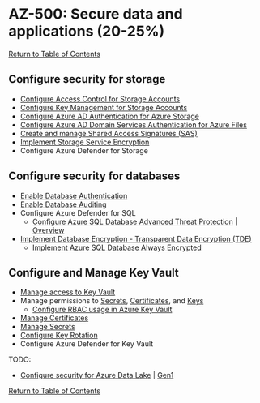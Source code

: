 # AZ-500: Secure data and applications (20-25%)

[Return to Table of Contents](../README.md)

## Configure security for storage

* [Configure Access Control for Storage Accounts](https://docs.microsoft.com/en-us/azure/storage/blobs/security-recommendations)
* [Configure Key Management for Storage Accounts](https://docs.microsoft.com/en-us/azure/storage/common/storage-account-keys-manage)
* [Configure Azure AD Authentication for Azure Storage](https://docs.microsoft.com/en-us/azure/storage/common/storage-auth-aad)
* [Configure Azure AD Domain Services Authentication for Azure Files](https://docs.microsoft.com/en-us/azure/storage/files/storage-files-active-directory-enable)
* [Create and manage Shared Access Signatures (SAS)](https://docs.microsoft.com/en-us/azure/storage/common/storage-sas-overview)
* [Implement Storage Service Encryption](https://docs.microsoft.com/en-us/azure/storage/common/storage-service-encryption)
* Configure Azure Defender for Storage

## Configure security for databases
* [Enable Database Authentication](https://docs.microsoft.com/en-us/azure/sql-database/sql-database-aad-authentication)
* [Enable Database Auditing](https://docs.microsoft.com/en-us/azure/sql-database/sql-database-auditing)
* Configure Azure Defender for SQL
   * [Configure Azure SQL Database Advanced Threat Protection](https://docs.microsoft.com/en-us/azure/sql-database/sql-database-threat-detection) | [Overview](https://docs.microsoft.com/en-us/azure/sql-database/sql-database-threat-detection-overview)
* [Implement Database Encryption - Transparent Data Encryption (TDE)](https://docs.microsoft.com/en-us/sql/relational-databases/security/encryption/transparent-data-encryption)
   * [Implement Azure SQL Database Always Encrypted](https://docs.microsoft.com/en-us/azure/sql-database/sql-database-always-encrypted)

## Configure and Manage Key Vault

* [Manage access to Key Vault](https://docs.microsoft.com/en-us/azure/key-vault/key-vault-secure-your-key-vault) 
* Manage permissions to [Secrets](https://docs.microsoft.com/en-us/azure/key-vault/about-keys-secrets-and-certificates#key-vault-secrets), [Certificates](https://docs.microsoft.com/en-us/azure/key-vault/about-keys-secrets-and-certificates#key-vault-certificates), and [Keys](https://docs.microsoft.com/en-us/azure/key-vault/about-keys-secrets-and-certificates#key-vault-keys)
   * [Configure RBAC usage in Azure Key Vault](https://docs.microsoft.com/en-us/azure/key-vault/overview-security)
* [Manage Certificates](https://docs.microsoft.com/en-us/azure/key-vault/certificate-scenarios)
* [Manage Secrets](https://docs.microsoft.com/en-us/azure/key-vault/about-keys-secrets-and-certificates#key-vault-certificates)
* [Configure Key Rotation](https://docs.microsoft.com/en-us/azure/key-vault/key-vault-key-rotation-log-monitoring#key-rotation-using-azure-automation)
* Configure Azure Defender for Key Vault


TODO:
* [Configure security for Azure Data Lake](https://docs.microsoft.com/en-us/azure/storage/blobs/data-lake-storage-access-control) | [Gen1](https://docs.microsoft.com/en-us/azure/data-lake-store/data-lake-store-security-overview)



[Return to Table of Contents](../README.md)

